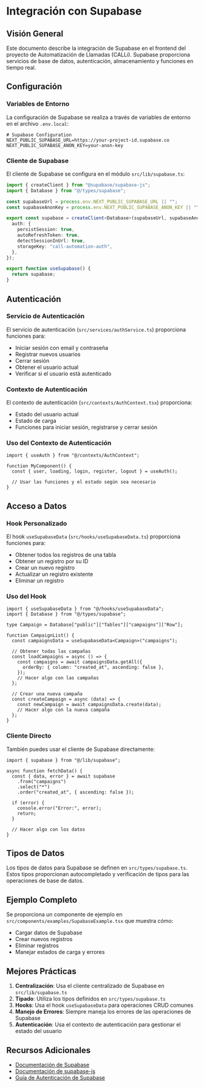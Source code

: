 # Integración con Supabase

## Visión General

Este documento describe la integración de Supabase en el frontend del proyecto de Automatización de Llamadas (CALLi). Supabase proporciona servicios de base de datos, autenticación, almacenamiento y funciones en tiempo real.

## Configuración

### Variables de Entorno

La configuración de Supabase se realiza a través de variables de entorno en el archivo `.env.local`:

```env
# Supabase Configuration
NEXT_PUBLIC_SUPABASE_URL=https://your-project-id.supabase.co
NEXT_PUBLIC_SUPABASE_ANON_KEY=your-anon-key
```

### Cliente de Supabase

El cliente de Supabase se configura en el módulo `src/lib/supabase.ts`:

```typescript
import { createClient } from "@supabase/supabase-js";
import { Database } from "@/types/supabase";

const supabaseUrl = process.env.NEXT_PUBLIC_SUPABASE_URL || "";
const supabaseAnonKey = process.env.NEXT_PUBLIC_SUPABASE_ANON_KEY || "";

export const supabase = createClient<Database>(supabaseUrl, supabaseAnonKey, {
  auth: {
    persistSession: true,
    autoRefreshToken: true,
    detectSessionInUrl: true,
    storageKey: "call-automation-auth",
  },
});

export function useSupabase() {
  return supabase;
}
```

## Autenticación

### Servicio de Autenticación

El servicio de autenticación (`src/services/authService.ts`) proporciona funciones para:

- Iniciar sesión con email y contraseña
- Registrar nuevos usuarios
- Cerrar sesión
- Obtener el usuario actual
- Verificar si el usuario está autenticado

### Contexto de Autenticación

El contexto de autenticación (`src/contexts/AuthContext.tsx`) proporciona:

- Estado del usuario actual
- Estado de carga
- Funciones para iniciar sesión, registrarse y cerrar sesión

### Uso del Contexto de Autenticación

```tsx
import { useAuth } from "@/contexts/AuthContext";

function MyComponent() {
  const { user, loading, login, register, logout } = useAuth();

  // Usar las funciones y el estado según sea necesario
}
```

## Acceso a Datos

### Hook Personalizado

El hook `useSupabaseData` (`src/hooks/useSupabaseData.ts`) proporciona funciones para:

- Obtener todos los registros de una tabla
- Obtener un registro por su ID
- Crear un nuevo registro
- Actualizar un registro existente
- Eliminar un registro

### Uso del Hook

```tsx
import { useSupabaseData } from "@/hooks/useSupabaseData";
import { Database } from "@/types/supabase";

type Campaign = Database["public"]["Tables"]["campaigns"]["Row"];

function CampaignList() {
  const campaignsData = useSupabaseData<Campaign>("campaigns");

  // Obtener todas las campañas
  const loadCampaigns = async () => {
    const campaigns = await campaignsData.getAll({
      orderBy: { column: "created_at", ascending: false },
    });
    // Hacer algo con las campañas
  };

  // Crear una nueva campaña
  const createCampaign = async (data) => {
    const newCampaign = await campaignsData.create(data);
    // Hacer algo con la nueva campaña
  };
}
```

### Cliente Directo

También puedes usar el cliente de Supabase directamente:

```tsx
import { supabase } from "@/lib/supabase";

async function fetchData() {
  const { data, error } = await supabase
    .from("campaigns")
    .select("*")
    .order("created_at", { ascending: false });

  if (error) {
    console.error("Error:", error);
    return;
  }

  // Hacer algo con los datos
}
```

## Tipos de Datos

Los tipos de datos para Supabase se definen en `src/types/supabase.ts`. Estos tipos proporcionan autocompletado y verificación de tipos para las operaciones de base de datos.

## Ejemplo Completo

Se proporciona un componente de ejemplo en `src/components/examples/SupabaseExample.tsx` que muestra cómo:

- Cargar datos de Supabase
- Crear nuevos registros
- Eliminar registros
- Manejar estados de carga y errores

## Mejores Prácticas

1. **Centralización**: Usa el cliente centralizado de Supabase en `src/lib/supabase.ts`
2. **Tipado**: Utiliza los tipos definidos en `src/types/supabase.ts`
3. **Hooks**: Usa el hook `useSupabaseData` para operaciones CRUD comunes
4. **Manejo de Errores**: Siempre maneja los errores de las operaciones de Supabase
5. **Autenticación**: Usa el contexto de autenticación para gestionar el estado del usuario

## Recursos Adicionales

- [Documentación de Supabase](https://supabase.io/docs)
- [Documentación de supabase-js](https://supabase.io/docs/reference/javascript/introduction)
- [Guía de Autenticación de Supabase](https://supabase.io/docs/guides/auth)
